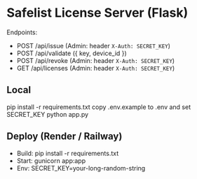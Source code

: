 # Safelist License Server (Flask)

Endpoints:
- POST /api/issue (Admin: header `X-Auth: SECRET_KEY`)
- POST /api/validate ({ key, device_id })
- POST /api/revoke (Admin: header `X-Auth: SECRET_KEY`)
- GET  /api/licenses (Admin: header `X-Auth: SECRET_KEY`)

## Local
pip install -r requirements.txt
copy .env.example to .env and set SECRET_KEY
python app.py

## Deploy (Render / Railway)
- Build: pip install -r requirements.txt
- Start: gunicorn app:app
- Env: SECRET_KEY=your-long-random-string
